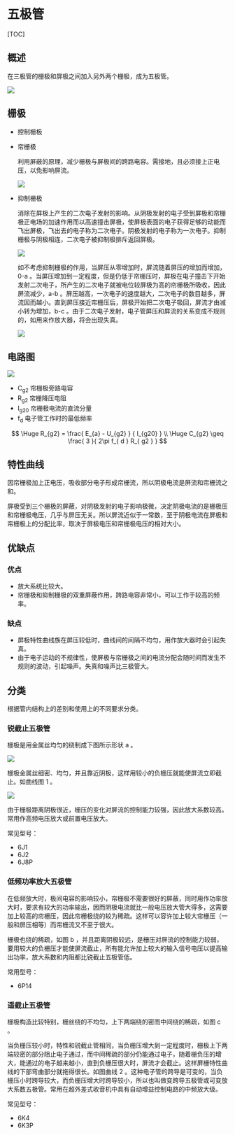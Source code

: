 

# 五极管

[TOC]

## 概述

在三极管的栅极和屏极之间加入另外两个栅极，成为五极管。

 ![](../../Images/tube_五极管.png)

## 栅极

* 控制栅极

* 帘栅极

  利用屏蔽的原理，减少栅极与屏极间的跨路电容。需接地，且必须接上正电压，以免影响屏流。

   ![](../../Images/屏蔽原理.png)

* 抑制栅极

  消除在屏极上产生的二次电子发射的影响。从阴极发射的电子受到屏极和帘栅极正电场的加速作用而以高速撞击屏极，使屏极表面的电子获得足够的动能而飞出屏极，飞出去的电子称为二次电子。阴极发射的电子称为一次电子。抑制栅极与阴极相连，二次电子被抑制极排斥返回屏极。
  
   ![](../../Images/抑制栅极作用.png)
  
  如不考虑抑制栅极的作用，当屏压从零增加时，屏流随着屏压的增加而增加，0-a 。当屏压增加到一定程度，但是仍低于帘栅压时，屏极在电子撞击下开始发射二次电子，所产生的二次电子就被电位较屏极为高的帘栅极所吸收，因此屏流减少，a-b 。屏压越高，一次电子的速度越大，二次电子的数目越多，屏流因而越小。直到屏压接近帘栅压后，屏极开始把二次电子吸回，屏流才由减小转为增加，b-c 。由于二次电子发射，电子管屏压和屏流的关系变成不规则的，如用来作放大器，将会出现失真。
  
   ![](../../Images/二次电子发射影响.png)

## 电路图
 ![](../../Images/af.png)

* C<sub>g2</sub>	帘栅极旁路电容
* R<sub>g2</sub>    帘栅降压电阻
* I<sub>g20</sub>    帘栅极电流的直流分量
* f<sub>d</sub>       电子管工作时的最低频率

$$
\Huge R_{g2} = \frac{ E_{a} - U_{g2} } { I_{g20} } \\
\Huge C_{g2} \geq \frac{ 3 }{ 2\pi f_{ d } R_{ g2 } }
$$

## 特性曲线

因帘栅极加上正电压，吸收部分电子形成帘栅流，所以阴极电流是屏流和帘栅流之和。

屏极受到三个栅极的屏蔽，对阴极发射的电子影响极微，决定阴极电流的是栅极压和帘栅极电压，几乎与屏压无关。所以屏流近似于一常数，至于阴极电流在屏极和帘栅极上的分配比率，取决于屏极电压和帘栅极电压的相对大小。

## 优缺点

### 优点

* 放大系统比较大。
* 帘栅极和抑制栅极的双重屏蔽作用，跨路电容非常小，可以工作于较高的频率。

### 缺点

* 屏极特性曲线族在屏压较低时，曲线间的间隔不均匀，用作放大器时会引起失真。
* 由于电子运动的不规律性，使屏极与帘栅极之间的电流分配会随时间而发生不规则的波动，引起噪声。失真和噪声比三极管大。

## 分类

根据管内结构上的差别和使用上的不同要求分类。

### 锐截止五极管

栅极是用金属丝均匀的绕制成下图所示形状 a 。

 ![](../../Images/栅极结构.png)

栅极金属丝细密、均匀，并且靠近阴极，这样用较小的负栅压就能使屏流立即截止。如曲线图 1 。

 ![](../../Images/五极管特性曲线.png)

由于栅极距离阴极很近，栅压的变化对屏流的控制能力较强，因此放大系数较高。常用作高频电压放大或前置电压放大。

常见型号：

* 6J1
* 6J2
* 6J8P

### 低频功率放大五极管

在低频放大时，极间电容的影响较小，帘栅极不需要很好的屏蔽，同时用作功率放大时，要求有较大的功率输出，因而阴极电流就比一般电压放大管大得多，这需要加上较高的帘栅压，因此帘栅极绕的较为稀疏。这样可以容许加上较大帘栅压（一般和屏压相等）而帘栅流又不至于很大。

栅极也绕的稀疏，如图 b ，并且距离阴极较远，是栅压对屏流的控制能力较弱，要用较大的负栅压才能使屏流截止，所有能允许加上较大的输入信号电压以提高输出功率，放大系数和内阻都比锐截止五极管低。

常用型号：

* 6P14

### 遥截止五极管

栅极构造比较特别，栅丝绕的不均匀，上下两端绕的密而中间绕的稀疏，如图 c 。

当负栅压较小时，特性和锐截止管相同，当负栅压增大到一定程度时，栅极上下两端较密的部分阻止电子通过，而中间稀疏的部分仍能通过电子，随着栅负压的增大，能通过的电子越来越小，直到负栅压很大时，屏流才会截止。这样屏栅特性曲线的下部弯曲部分就拖得很长。如图曲线 2 。这种电子管的跨导是可变的，当负栅压小时跨导较大，而负栅压增大时跨导较小，所以也叫做变跨导五极管或可变放大系数五极管。常用在超外差式收音机中具有自动增益控制电路的中频放大级。

常见型号：

* 6K4
* 6K3P
